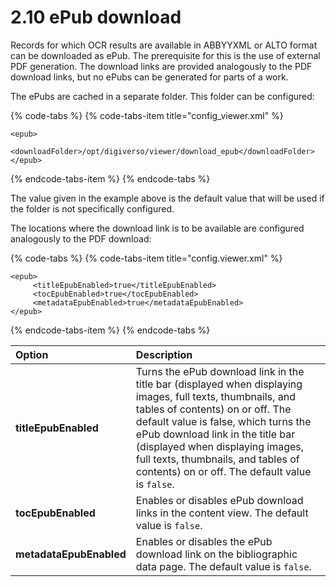 # 2.10 ePub download

Records for which OCR results are available in ABBYYXML or ALTO format can be downloaded as ePub. The prerequisite for this is the use of external PDF generation. The download links are provided analogously to the PDF download links, but no ePubs can be generated for parts of a work. 

The ePubs are cached in a separate folder. This folder can be configured:

{% code-tabs %}
{% code-tabs-item title="config\_viewer.xml" %}
```markup
<epub>
    <downloadFolder>/opt/digiverso/viewer/download_epub</downloadFolder>
</epub>
```
{% endcode-tabs-item %}
{% endcode-tabs %}

The value given in the example above is the default value that will be used if the folder is not specifically configured. 

The locations where the download link is to be available are configured analogously to the PDF download:

{% code-tabs %}
{% code-tabs-item title="config.viewer.xml" %}
```markup
<epub>
     <titleEpubEnabled>true</titleEpubEnabled>
     <tocEpubEnabled>true</tocEpubEnabled>
     <metadataEpubEnabled>true</metadataEpubEnabled>
</epub>
```
{% endcode-tabs-item %}
{% endcode-tabs %}

| **Option** | Description  |
| :--- | :--- |
| **titleEpubEnabled** | Turns the ePub download link in the title bar \(displayed when displaying images, full texts, thumbnails, and tables of contents\) on or off. The default value is false, which turns the ePub download link in the title bar \(displayed when displaying images, full texts, thumbnails, and tables of contents\) on or off. The default value is `false`. |
| **tocEpubEnabled** | Enables or disables ePub download links in the content view. The default value is `false`. |
| **metadataEpubEnabled** | Enables or disables the ePub download link on the bibliographic data page. The default value is `false`. |

